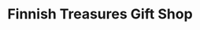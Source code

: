 ---
title: "Finnish Treasures Gift Shop"
url: /fairport-harbor/finnish-treasures-gift-shop/
shop: Andenken
---